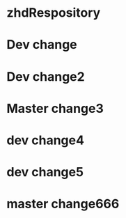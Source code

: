 # zhdRespository

# Dev change

# Dev change2

# Master change3

# dev change4

# dev change5

# master change666